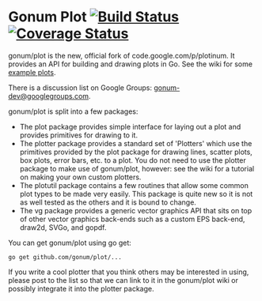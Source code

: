 # Gonum Plot  [![Build Status](https://travis-ci.org/gonum/plot.svg?branch=master)](https://travis-ci.org/gonum/plot) [![Coverage Status](https://img.shields.io/coveralls/gonum/plot.svg)](https://coveralls.io/r/gonum/plot)

gonum/plot is the new, official fork of code.google.com/p/plotinum. It provides an API for building and drawing plots in Go. See the wiki for some [example plots](/gonum/plot/wiki/Example-plots).

There is a discussion list on Google Groups: gonum-dev@googlegroups.com.

gonum/plot is split into a few packages:

* The plot package provides simple interface for laying out a plot and provides primitives for drawing to it. 
* The plotter package provides a standard set of 'Plotters' which use the primitives provided by the plot package for drawing lines, scatter plots, box plots, error bars, etc. to a plot. You do not need to use the plotter package to make use of gonum/plot, however: see the wiki for a tutorial on making your own custom plotters. 
* The plotutil package contains a few routines that allow some common plot types to be made very easily. This package is quite new so it is not as well tested as the others and it is bound to change. 
* The vg package provides a generic vector graphics API that sits on top of other vector graphics back-ends such as a custom EPS back-end, draw2d, SVGo, and gopdf. 

You can get gonum/plot using go get:

`go get github.com/gonum/plot/...`

If you write a cool plotter that you think others may be interested in using, please post to the list so that we can link to it in the gonum/plot wiki or possibly integrate it into the plotter package.
